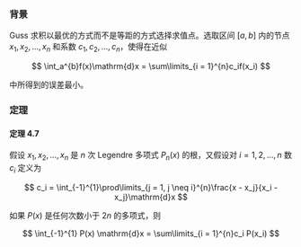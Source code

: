 
### 背景

Guss 求积以最优的方式而不是等距的方式选择求值点。选取区间 $[a, b]$ 内的节点 $x_1, x_2, ..., x_n$ 和系数 $c_1, c_2, ..., c_n$，使得在近似

$$
\int_a^{b}f(x)\mathrm{d}x = \sum\limits_{i = 1}^{n}c_if(x_i)
$$

中所得到的误差最小。

### 定理

#### 定理 4.7

假设 $x_1, x_2, ..., x_n$ 是 $n$ 次 Legendre 多项式 $P_n(x)$ 的根，又假设对 $i = 1, 2, ..., n$ 数 $c_i$ 定义为 

$$
c_i = \int_{-1}^{1}\prod\limits_{j = 1, j \neq i}^{n}\frac{x - x_j}{x_i - x_j}\mathrm{d}x
$$

如果 $P(x)$ 是任何次数小于 $2n$ 的多项式，则

$$
\int_{-1}^{1} P(x) \mathrm{d}x = \sum\limits_{i = 1}^{n}c_i P(x_i)
$$

